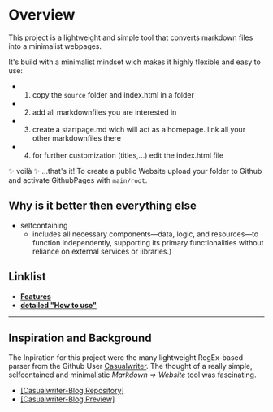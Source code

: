 # Overview
This project is a lightweight and simple tool that converts markdown files into a minimalist webpages.

It's build with a minimalist mindset wich makes it highly flexible and easy to use:

- 1. copy the `source` folder and index.html in a folder
 - 2. add all markdownfiles you are interested in
 - 3. create a startpage.md wich will act as a homepage. link all your other markdownfiles there
  - 4. for further customization (titles,...) edit the index.html file 

✨ voilà ✨ ...that's it!
To create a public Website upload your folder to Github and activate GithubPages with `main/root`.

## Why is it better then everything else
- selfcontaining 
  - includes all necessary components—data, logic, and resources—to function independently, supporting its primary functionalities without reliance on external services or libraries.)

## Linklist
- **[Features](features.md)**
- **[detailed "How to use"](how_to_use.md)**

---


## Inspiration and Background

The Inpiration for this project were the many lightweight RegEx-based parser from the Github User [Casualwriter](https://github.com/casualwriter). The thought of a really simple, selfcontained and minimalistic *Markdown $\Rightarrow$ Website* tool was fascinating. 

- [[Casualwriter-Blog Repository]](https://github.com/casualwriter/casual-markdown-blog)
- [[Casualwriter-Blog Preview]](https://casualwriter.github.io/blog/)